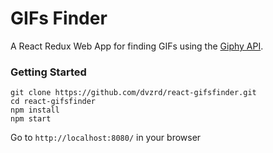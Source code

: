 # GIFs Finder

A React Redux Web App for finding GIFs using the [Giphy API](https://developers.giphy.com/docs/).

### Getting Started

```
git clone https://github.com/dvzrd/react-gifsfinder.git
cd react-gifsfinder
npm install
npm start
```
Go to `http://localhost:8080/` in your browser
